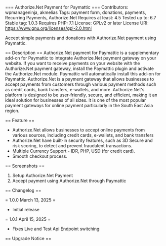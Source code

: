 === Authorize.Net Payment for Paymattic ===
Contributors: wpmanageninja, akmelias
Tags: payment form, donations, payments, Recurring Payments, Authorize.Net
Requires at least: 4.5
Tested up to: 6.7
Stable tag: 1.0.3
Requires PHP: 7.1
License: GPLv2 or later
License URI: https://www.gnu.org/licenses/gpl-2.0.html

Accept simple payments and donations with Authorize.Net payment using Paymattic.

== Description ==
Authorize.Net payment for Paymattic is a supplementary add-on for Paymattic to integrate Authorize.Net payment gateway on your website. If you want to receive payments on your website with the Authorize.Net payment gateway, install the Paymattic plugin and activate the Authorize.Net module. Paymattic will automatically install this add-on for Paymattic.
Authorize.Net is a payment gateway that allows businesses to accept payments from customers through various payment methods such as credit cards, bank transfers, e-wallets, and more. Authorize.Net's platform is designed to be user-friendly, secure, and efficient, making it an ideal solution for businesses of all sizes. It is one of the most popular payment gateways for online payment particularly in the South East Asia region. 

== Feature ==
* Authorize.Net allows businesses to accept online payments from various sources, including credit cards, e-wallets, and bank transfers
* Authorize.Net have built-in security features, such as 3D Secure and risk scoring, to detect and prevent fraudulent transactions.
* Multiple Currency Support - IDR, PHP, USD (for credit card).
* Smooth checkout process.

== Screenshots ==
1. Setup Authorize.Net Payment
2. Accept payment using Authorize.Net through Paymattic


== Changelog ==

= 1.0.0 March 13, 2025 =
* Initial release

= 1.0.1 April 15, 2025 =
- Fixes Live and Test Api Endpoint switching

== Upgrade Notice ==
